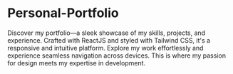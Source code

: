 # Personal-Portfolio
Discover my portfolio—a sleek showcase of my skills, projects, and experience. Crafted with ReactJS and styled with Tailwind CSS, it's a responsive and intuitive platform. Explore my work effortlessly and experience seamless navigation across devices. This is where my passion for design meets my expertise in development.
